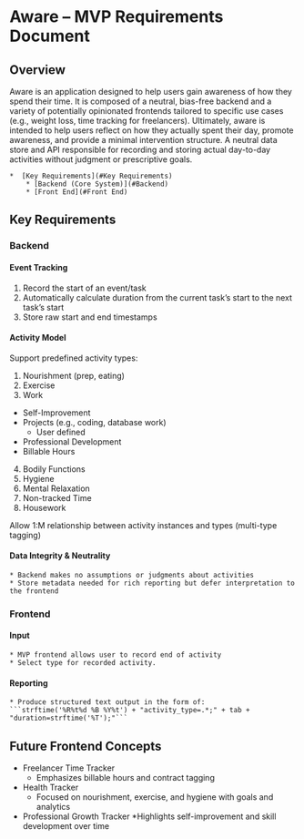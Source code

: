 Aware – MVP Requirements Document
============================

Overview
--------

Aware is an application designed to help users gain awareness of how they spend their time. It is composed of a neutral, bias-free backend and a variety of potentially opinionated frontends tailored to specific use cases (e.g., weight loss, time tracking for freelancers).  Ultimately, aware is intended to help users reflect on how they actually spent their day, promote awareness, and provide a minimal intervention structure.  A neutral data store and API responsible for recording and storing actual day-to-day activities without judgment or prescriptive goals.

    *  [Key Requirements](#Key Requirements)
        * [Backend (Core System)](#Backend)
        * [Front End](#Front End)


Key Requirements
----------------

### Backend
#### Event Tracking
1. Record the start of an event/task
2. Automatically calculate duration from the current task’s start to the next task’s start
3. Store raw start and end timestamps

#### Activity Model
Support predefined activity types:
1. Nourishment (prep, eating)
2. Exercise
3. Work
* Self-Improvement
* Projects (e.g., coding, database work)
    * User defined
* Professional Development
* Billable Hours
4. Bodily Functions
5. Hygiene
6. Mental Relaxation
7. Non-tracked Time
8. Housework

Allow 1:M relationship between activity instances and types (multi-type tagging)

#### Data Integrity & Neutrality

    * Backend makes no assumptions or judgments about activities
    * Store metadata needed for rich reporting but defer interpretation to the frontend

### Frontend

#### Input
    * MVP frontend allows user to record end of activity
    * Select type for recorded activity.

#### Reporting
    * Produce structured text output in the form of:
    ```strftime('%R%t%d %B %Y%t') + "activity_type=.*;" + tab + "duration=strftime('%T');"```

Future Frontend Concepts
------------------------
* Freelancer Time Tracker
    * Emphasizes billable hours and contract tagging
* Health Tracker
    * Focused on nourishment, exercise, and hygiene with goals and analytics
* Professional Growth Tracker
    *Highlights self-improvement and skill development over time
